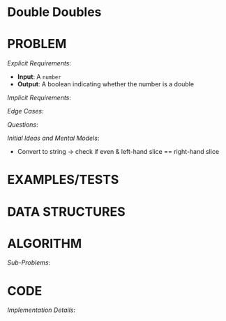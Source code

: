 # Double Doubles

# PROBLEM

_Explicit Requirements_:

- **Input**: A `number`
- **Output**: A boolean indicating whether the number is a double

_Implicit Requirements_:

_Edge Cases_:

_Questions_:

_Initial Ideas and Mental Models_:

- Convert to string -> check if even & left-hand slice == right-hand slice

# EXAMPLES/TESTS

# DATA STRUCTURES

# ALGORITHM

_Sub-Problems_:

# CODE

_Implementation Details_:

